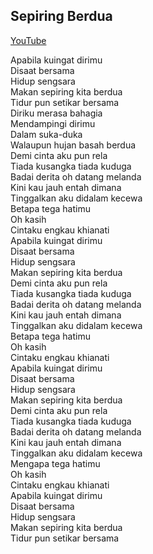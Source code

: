 ## Sepiring Berdua

[YouTube]([https://www.youtube.com/watch/v=7ODAErVT8Ms])

Apabila kuingat dirimu<br>
Disaat bersama<br>
Hidup sengsara<br>
Makan sepiring kita berdua<br>
Tidur pun setikar bersama<br>
Diriku merasa bahagia<br>
Mendampingi dirimu<br>
Dalam suka-duka<br>
Walaupun hujan basah berdua<br>
Demi cinta aku pun rela<br>
Tiada kusangka tiada kuduga<br>
Badai derita oh datang melanda<br>
Kini kau jauh entah dimana<br>
Tinggalkan aku didalam kecewa<br>
Betapa tega hatimu<br>
Oh kasih<br>
Cintaku engkau khianati<br>
Apabila kuingat dirimu<br>
Disaat bersama<br>
Hidup sengsara<br>
Makan sepiring kita berdua<br>
Demi cinta aku pun rela<br>
Tiada kusangka tiada kuduga<br>
Badai derita oh datang melanda<br>
Kini kau jauh entah dimana<br>
Tinggalkan aku didalam kecewa<br>
Betapa tega hatimu<br>
Oh kasih<br>
Cintaku engkau khianati<br>
Apabila kuingat dirimu<br>
Disaat bersama<br>
Hidup sengsara<br>
Makan sepiring kita berdua<br>
Demi cinta aku pun rela<br>
Tiada kusangka tiada kuduga<br>
Badai derita oh datang melanda<br>
Kini kau jauh entah dimana<br>
Tinggalkan aku didalam kecewa<br>
Mengapa tega hatimu<br>
Oh kasih<br>
Cintaku engkau khianati<br>
Apabila kuingat dirimu<br>
Disaat bersama<br>
Hidup sengsara<br>
Makan sepiring kita berdua<br>
Tidur pun setikar bersama<br>
